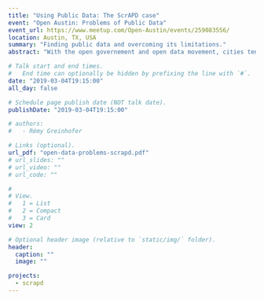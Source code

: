 ```yaml
---
title: "Using Public Data: The ScrAPD case"
event: "Open Austin: Problems of Public Data"
event_url: https://www.meetup.com/Open-Austin/events/259083556/
location: Austin, TX, USA
summary: "Finding public data and overcoming its limitations." 
abstract: "With the open governement and open data movement, cities tend to offer more and more information to the public. But is it enough? What are the problems with these data sets? Using the ScrAPD project as an example, we are going to illustrate the workflow and complications of retrieving traffic fatality data from the city of Austin."

# Talk start and end times.
#   End time can optionally be hidden by prefixing the line with `#`.
date: "2019-03-04T19:15:00"
all_day: false

# Schedule page publish date (NOT talk date).
publishDate: "2019-03-04T19:15:00"

# authors:
#   - Rémy Greinhofer

# Links (optional).
url_pdf: "open-data-problems-scrapd.pdf"
# url_slides: ""
# url_video: ""
# url_code: ""

# 
# View.
#   1 = List
#   2 = Compact
#   3 = Card
view: 2

# Optional header image (relative to `static/img/` folder).
header:
  caption: ""
  image: ""

projects:
  - scrapd
---
```

